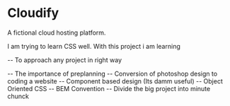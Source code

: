 # Cloudify
A fictional cloud hosting platform.

I am trying to learn CSS well.
With this project i am learning

-- To approach any project in right way

-- The importance of preplanning
-- Conversion of photoshop design to coding a website
-- Component based design (Its damm useful)
-- Object Oriented CSS
-- BEM Convention
-- Divide the big project into minute chunck

